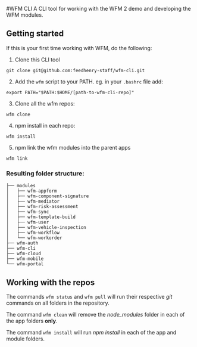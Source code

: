 #WFM CLI
A CLI tool for working with the WFM 2 demo and developing the WFM modules.

## Getting started
If this is your first time working with WFM, do the following:

1. Clone this CLI tool
```
git clone git@github.com:feedhenry-staff/wfm-cli.git
```
2. Add the `wfm` script to your PATH.  eg. in your `.bashrc` file add:
```
export PATH="$PATH:$HOME/[path-to-wfm-cli-repo]"
```
3. Clone all the wfm repos:
```
wfm clone
```
4. npm install in each repo:
```
wfm install
```
5. npm link the wfm modules into the parent apps
```
wfm link
```

### Resulting folder structure:
```
├── modules
│   ├── wfm-appform
│   ├── wfm-component-signature
│   ├── wfm-mediator
│   ├── wfm-risk-assessment
│   ├── wfm-sync
│   ├── wfm-template-build
│   ├── wfm-user
│   ├── wfm-vehicle-inspection
│   ├── wfm-workflow
│   └── wfm-workorder
├── wfm-auth
├── wfm-cli
├── wfm-cloud
├── wfm-mobile
└── wfm-portal
```

## Working with the repos
The commands `wfm status` and `wfm pull` will run their respective _git_ commands on all folders in the repository.

The command `wfm clean` will remove the *node_modules* folder in each of the app folders **only**.

The command `wfm install` will run *npm install* in each of the app and module folders.
